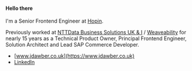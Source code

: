 #### Hello there

I'm a Senior Frontend Engineer at [Hopin](https://www.hopin.com).

Previously worked at [NTTData Business Solutions UK & I](https://nttdata-solutions.com/uk/) / [Weaveability](https://nttdata-solutions.com/uk/) for nearly 15 years as a Technical Product Owner, Principal Frontend Engineer, Solution Architect and Lead SAP Commerce Developer.

- [www.jdawber.co.uk](https://www.jdawber.co.uk)
- [LinkedIn](https://www.linkedin.com/in/jdawber/)
